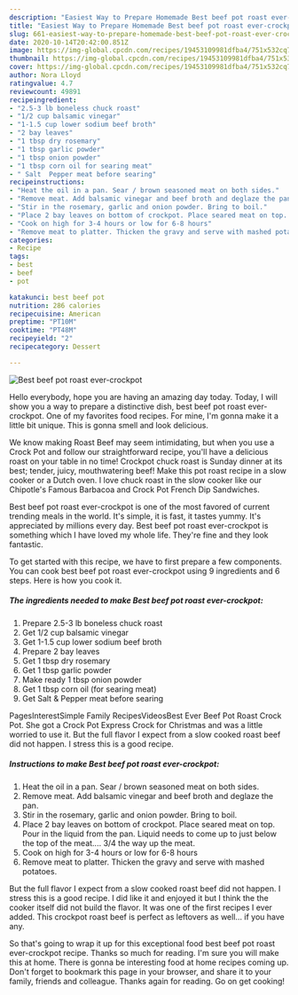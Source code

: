 ```yaml
---
description: "Easiest Way to Prepare Homemade Best beef pot roast ever-crockpot"
title: "Easiest Way to Prepare Homemade Best beef pot roast ever-crockpot"
slug: 661-easiest-way-to-prepare-homemade-best-beef-pot-roast-ever-crockpot
date: 2020-10-14T20:42:00.851Z
image: https://img-global.cpcdn.com/recipes/19453109981dfba4/751x532cq70/best-beef-pot-roast-ever-crockpot-recipe-main-photo.jpg
thumbnail: https://img-global.cpcdn.com/recipes/19453109981dfba4/751x532cq70/best-beef-pot-roast-ever-crockpot-recipe-main-photo.jpg
cover: https://img-global.cpcdn.com/recipes/19453109981dfba4/751x532cq70/best-beef-pot-roast-ever-crockpot-recipe-main-photo.jpg
author: Nora Lloyd
ratingvalue: 4.7
reviewcount: 49891
recipeingredient:
- "2.5-3 lb boneless chuck roast"
- "1/2 cup balsamic vinegar"
- "1-1.5 cup lower sodium beef broth"
- "2 bay leaves"
- "1 tbsp dry rosemary"
- "1 tbsp garlic powder"
- "1 tbsp onion powder"
- "1 tbsp corn oil for searing meat"
- " Salt  Pepper meat before searing"
recipeinstructions:
- "Heat the oil in a pan. Sear / brown seasoned meat on both sides."
- "Remove meat. Add balsamic vinegar and beef broth and deglaze the pan."
- "Stir in the rosemary, garlic and onion powder. Bring to boil."
- "Place 2 bay leaves on bottom of crockpot. Place seared meat on top. Pour in the liquid from the pan. Liquid needs to come up to just below the top of the meat.... 3/4 the way up the meat."
- "Cook on high for 3-4 hours or low for 6-8 hours"
- "Remove meat to platter. Thicken the gravy and serve with mashed potatoes."
categories:
- Recipe
tags:
- best
- beef
- pot

katakunci: best beef pot 
nutrition: 286 calories
recipecuisine: American
preptime: "PT10M"
cooktime: "PT48M"
recipeyield: "2"
recipecategory: Dessert

---
```



![Best beef pot roast ever-crockpot](https://img-global.cpcdn.com/recipes/19453109981dfba4/751x532cq70/best-beef-pot-roast-ever-crockpot-recipe-main-photo.jpg)

Hello everybody, hope you are having an amazing day today. Today, I will show you a way to prepare a distinctive dish, best beef pot roast ever-crockpot. One of my favorites food recipes. For mine, I'm gonna make it a little bit unique. This is gonna smell and look delicious.

We know making Roast Beef may seem intimidating, but when you use a Crock Pot and follow our straightforward recipe, you&#39;ll have a delicious roast on your table in no time! Crockpot chuck roast is Sunday dinner at its best; tender, juicy, mouthwatering beef! Make this pot roast recipe in a slow cooker or a Dutch oven. I love chuck roast in the slow cooker like our Chipotle&#39;s Famous Barbacoa and Crock Pot French Dip Sandwiches.

Best beef pot roast ever-crockpot is one of the most favored of current trending meals in the world. It's simple, it is fast, it tastes yummy. It's appreciated by millions every day. Best beef pot roast ever-crockpot is something which I have loved my whole life. They're fine and they look fantastic.


To get started with this recipe, we have to first prepare a few components. You can cook best beef pot roast ever-crockpot using 9 ingredients and 6 steps. Here is how you cook it.

<!--inarticleads1-->

##### The ingredients needed to make Best beef pot roast ever-crockpot:

1. Prepare 2.5-3 lb boneless chuck roast
1. Get 1/2 cup balsamic vinegar
1. Get 1-1.5 cup lower sodium beef broth
1. Prepare 2 bay leaves
1. Get 1 tbsp dry rosemary
1. Get 1 tbsp garlic powder
1. Make ready 1 tbsp onion powder
1. Get 1 tbsp corn oil (for searing meat)
1. Get  Salt &amp; Pepper meat before searing


PagesInterestSimple Family RecipesVideosBest Ever Beef Pot Roast Crock Pot. She got a Crock Pot Express Crock for Christmas and was a little worried to use it. But the full flavor I expect from a slow cooked roast beef did not happen. I stress this is a good recipe. 

<!--inarticleads2-->

##### Instructions to make Best beef pot roast ever-crockpot:

1. Heat the oil in a pan. Sear / brown seasoned meat on both sides.
1. Remove meat. Add balsamic vinegar and beef broth and deglaze the pan.
1. Stir in the rosemary, garlic and onion powder. Bring to boil.
1. Place 2 bay leaves on bottom of crockpot. Place seared meat on top. Pour in the liquid from the pan. Liquid needs to come up to just below the top of the meat.... 3/4 the way up the meat.
1. Cook on high for 3-4 hours or low for 6-8 hours
1. Remove meat to platter. Thicken the gravy and serve with mashed potatoes.


But the full flavor I expect from a slow cooked roast beef did not happen. I stress this is a good recipe. I did like it and enjoyed it but I think the the cooker itself did not build the flavor. It was one of the first recipes I ever added. This crockpot roast beef is perfect as leftovers as well… if you have any. 

So that's going to wrap it up for this exceptional food best beef pot roast ever-crockpot recipe. Thanks so much for reading. I'm sure you will make this at home. There is gonna be interesting food at home recipes coming up. Don't forget to bookmark this page in your browser, and share it to your family, friends and colleague. Thanks again for reading. Go on get cooking!

